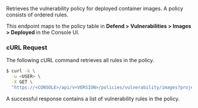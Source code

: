 Retrieves the vulnerability policy for deployed container images.
A policy consists of ordered rules.

This endpoint maps to the policy table in **Defend > Vulnerabilities > Images > Deployed** in the Console UI.


### cURL Request

The following cURL command retrieves all rules in the policy.

```bash
$ curl -k \
  -u <USER> \
  -X GET \
  "https://<CONSOLE>/api/v<VERSION>/policies/vulnerability/images?project=<PROJECT_NAME>"
```

A successful response contains a list of vulnerability rules in the policy.
